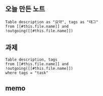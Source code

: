 ## 오늘 만든 노트

```dataview
Table description as "요약", tags as "태그"
from [[#this.file.name]] and
!outgoing([[#this.file.name]])
```


## 과제

```dataview
Table description, tags
from [[#this.file.name]] and
!outgoing([[#this.file.name]]) 
where tags = "task"
```

## memo
